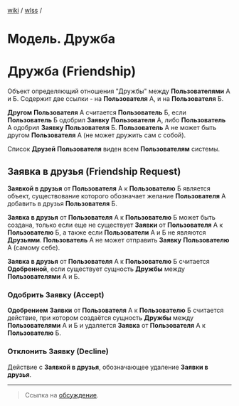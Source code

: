 [wiki](../../README.md) / [wlss](./index.md) /


# Модель. Дружба


# Дружба (Friendship)

Объект определяющий отношения "Дружбы" между **Пользователями** А и Б. Содержит две ссылки - на **Пользователя** А, и на **Пользователя** Б.

**Другом** **Пользователя** А считается **Пользователь** Б, если **Пользователь** Б одобрил **Заявку** **Пользователя** А, либо **Пользователь** А одобрил **Заявку** **Пользователя** Б. **Пользователь** А не может быть другом **Пользователя** А (не может дружить сам с собой).

Список **Друзей** **Пользователя** виден всем **Пользователям** системы.


## Заявка в друзья (Friendship Request)

**Заявкой в друзья** от **Пользователя** А к **Пользователю** Б является объект, существование которого обозначает желание **Пользователя** А добавить в друзья **Пользователя** Б.

**Заявка в друзья** от **Пользователя** A к **Пользователю** Б может быть создана, только если еще не существует **Заявки** от **Пользователя** А к **Пользователю** Б, а также если **Пользователи** А и Б не являются **Друзьями**. **Пользователь** А не может отправить **Заявку** **Пользователю** А (самому себе).

**Заявка в друзья** от **Пользователя** А к **Пользователю** Б считается **Одобренной**, если существует сущность **Дружбы** между **Пользователями** А и Б.


### Одобрить Заявку (Accept)

**Одобрением** **Заявки** от **Пользователя** А к **Пользователю** Б считается действие, при котором создаётся сущность **Дружбы** между **Пользователями** А и Б и удаляется **Заявка** от **Пользователя** А к **Пользователю** Б.


### Отклонить Заявку (Decline)

Действие с **Заявкой в друзья**, обозначающее удаление **Заявки в друзья**.

***

> Ссылка на [обсуждение](https://github.com/week-password/wisher/discussions/11).
